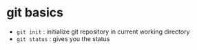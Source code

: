 # git basics

- `git init`  : initialize git repository in current working directory
- `git status` : gives you the status

